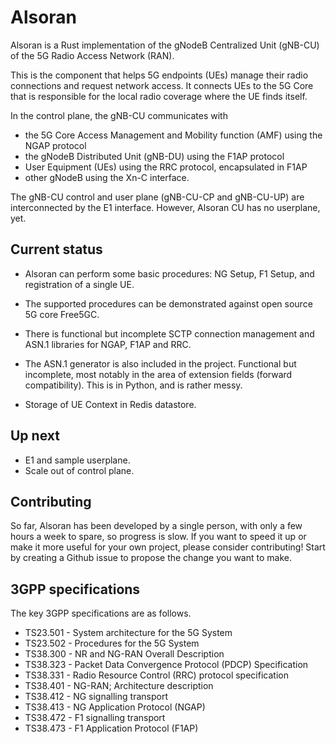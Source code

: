 # Alsoran

Alsoran is a Rust implementation of the gNodeB Centralized Unit (gNB-CU) of the 5G Radio Access Network (RAN).

This is the component that helps 5G endpoints (UEs) manage their radio connections and request network access.  It connects UEs to the 5G Core that is responsible for the local radio coverage where the UE finds itself. 

In the control plane, the gNB-CU communicates with  
- the 5G Core Access Management and Mobility function (AMF) using the NGAP protocol
- the gNodeB Distributed Unit (gNB-DU) using the F1AP protocol
- User Equipment (UEs) using the RRC protocol, encapsulated in F1AP
- other gNodeB using the Xn-C interface.

The gNB-CU control and user plane (gNB-CU-CP and gNB-CU-UP) are interconnected by the E1 interface.  However, Alsoran CU has no userplane, yet. 

## Current status

-  Alsoran can perform some basic procedures: NG Setup, F1 Setup, and registration of a single UE.

-  The supported procedures can be demonstrated against open source 5G core Free5GC.  

-  There is functional but incomplete SCTP connection management and ASN.1 libraries for NGAP, F1AP and RRC.

-  The ASN.1 generator is also included in the project.  Functional but incomplete, most notably in the area of extension fields (forward compatibility).  This is in Python, and is rather messy.

-  Storage of UE Context in Redis datastore.

## Up next

-  E1 and sample userplane.
-  Scale out of control plane.

## Contributing

So far, Alsoran has been developed by a single person, with only a few hours a week to spare, so progress is slow.  If you want to speed it up or make it more useful for your own project, please consider contributing!  Start by creating a Github issue to propose the change you want to make.

## 3GPP specifications

The key 3GPP specifications are as follows.

-  TS23.501 - System architecture for the 5G System
-  TS23.502 - Procedures for the 5G System
-  TS38.300 - NR and NG-RAN Overall Description
-  TS38.323 - Packet Data Convergence Protocol (PDCP) Specification
-  TS38.331 - Radio Resource Control (RRC) protocol specification
-  TS38.401 - NG-RAN; Architecture description 
-  TS38.412 - NG signalling transport 
-  TS38.413 - NG Application Protocol (NGAP)
-  TS38.472 - F1 signalling transport
-  TS38.473 - F1 Application Protocol (F1AP)
